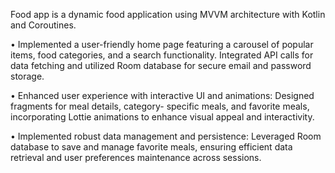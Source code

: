 Food app is a dynamic food application using MVVM architecture with Kotlin and Coroutines.

• Implemented a user-friendly home page featuring a carousel of popular items, food categories, and a search
functionality. Integrated API calls for data fetching and utilized Room database for secure email and password
storage.

• Enhanced user experience with interactive UI and animations: Designed fragments for meal details, category-
specific meals, and favorite meals, incorporating Lottie animations to enhance visual appeal and interactivity.

• Implemented robust data management and persistence: Leveraged Room database to save and manage favorite
meals, ensuring efficient data retrieval and user preferences maintenance across sessions.
